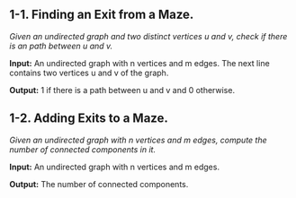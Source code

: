 ## 1-1. Finding an Exit from a Maze.
*Given an undirected graph and two distinct vertices u and v, check if there is an path between u and v.*

**Input:** An undirected graph with n vertices and m edges. The next line contains two vertices u and v of the graph.

**Output:** 1 if there is a path between u and v and 0 otherwise.

## 1-2. Adding Exits to a Maze.
*Given an undirected graph with n vertices and m edges, compute the number of connected components in it.*

**Input:** An undirected graph with n vertices and m edges.

**Output:** The number of connected components.